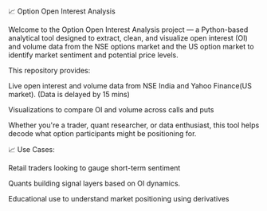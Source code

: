 📈 Option Open Interest Analysis

Welcome to the Option Open Interest Analysis project — a Python-based analytical tool designed to extract, clean, and visualize open interest (OI) and volume data from the NSE options market and the US option market to identify market sentiment and potential price levels.

This repository provides:

Live open interest and volume data from NSE India and Yahoo Finance(US market). (Data is delayed by 15 mins)

Visualizations to compare OI and volume across calls and puts

Whether you're a trader, quant researcher, or data enthusiast, this tool helps decode what option participants might be positioning for.

📈 Use Cases:

Retail traders looking to gauge short-term sentiment

Quants building signal layers based on OI dynamics.

Educational use to understand market positioning using derivatives


